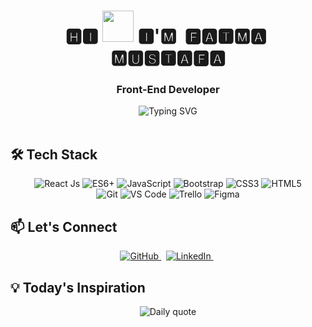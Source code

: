 <h1 align="center">🅷🅸 <img src="https://emojis.slackmojis.com/emojis/images/1577305505/7373/hand_wave.gif?1577305505" width="50"/> 🅸'🅼 &nbsp;🅵🅰🆃🅼🅰&nbsp; 🅼🆄🆂🆃🅰🅵🅰</h1><h3 align="center">Front-End Developer</h3>

<div align="center">
  <img src="https://readme-typing-svg.demolab.com?font=Fira+Code&pause=1000&color=61DAFB&center=true&vCenter=true&width=435&lines=Web+Developer;" alt="Typing SVG" />
</div>

<br/>

## 🛠️ Tech Stack

<p align="center">
  <!-- Frontend -->
  <img src="https://img.shields.io/badge/React Js-20232A?style=for-the-badge&logo=react&logoColor=61DAFB" alt="React Js" />
  <img src="https://img.shields.io/badge/ES6+-F7DF1E?style=for-the-badge&logo=javascript&logoColor=black" alt="ES6+" />
  <img src="https://img.shields.io/badge/JavaScript-F7DF1E?style=for-the-badge&logo=javascript&logoColor=black" alt="JavaScript" />
  <img src="https://img.shields.io/badge/Bootstrap-563D7C?style=for-the-badge&logo=bootstrap&logoColor=white" alt="Bootstrap" />
  <img src="https://img.shields.io/badge/CSS3-1572B6?style=for-the-badge&logo=css3&logoColor=white" alt="CSS3" />
  <img src="https://img.shields.io/badge/HTML5-E34F26?style=for-the-badge&logo=html5&logoColor=white" alt="HTML5" />

  <br/>
  <!-- Tools -->
  <img src="https://img.shields.io/badge/Git-F05032?style=for-the-badge&logo=git&logoColor=white" alt="Git" />
  <img src="https://img.shields.io/badge/VS_Code-007ACC?style=for-the-badge&logo=visual-studio-code&logoColor=white" alt="VS Code" />
  <img src="https://img.shields.io/badge/Trello-0052CC?style=for-the-badge&logo=trello&logoColor=white" alt="Trello" />
  <img src="https://img.shields.io/badge/Figma-F24E1E?style=for-the-badge&logo=figma&logoColor=white" alt="Figma" />
</p>

## 📫 Let's Connect

<p align="center">
  <a href="https://github.com/fatmamustafamuhammed" target="_blank" rel="noopener noreferrer">
    <img src="https://img.shields.io/badge/GitHub-181717?style=for-the-badge&logo=github&logoColor=white" alt="GitHub" />
  </a>&nbsp;
  
  <a href="https://linkedin.com/in/fatma-mustafa-muhammed" target="_blank" rel="noopener noreferrer">
    <img src="https://img.shields.io/badge/LinkedIn-0077B5?style=for-the-badge&logo=linkedin&logoColor=white" alt="LinkedIn" />
  </a>&nbsp;

</p>

## 💡 Today's Inspiration

<div align="center">
  <img src="https://quotes-github-readme.vercel.app/api?type=horizontal&theme=radical" alt="Daily quote" />
</div>
